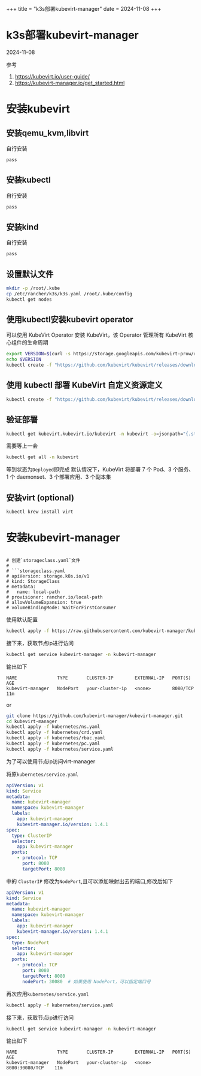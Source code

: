 +++
title = "k3s部署kubevirt-manager"
date = 2024-11-08
+++
# k3s部署kubevirt-manager

2024-11-08

参考
1. https://kubevirt.io/user-guide/
2. https://kubevirt-manager.io/get_started.html
# 安装kubevirt


## 安装qemu_kvm,libvirt
自行安装
```bash
pass
```
## 安装kubectl
自行安装
```bash
pass
```

## 安装kind
自行安装
```bash
pass
```
## 设置默认文件

```bash
mkdir -p /root/.kube
cp /etc/rancher/k3s/k3s.yaml /root/.kube/config
kubectl get nodes
```

## 使用kubectl安装kubevirt operator

可以使用 KubeVirt Operator 安装 KubeVirt，该 Operator 管理所有 KubeVirt 核心组件的生命周期

```bash
export VERSION=$(curl -s https://storage.googleapis.com/kubevirt-prow/release/kubevirt/kubevirt/stable.txt)
echo $VERSION
kubectl create -f "https://github.com/kubevirt/kubevirt/releases/download/${VERSION}/kubevirt-operator.yaml"
```
## 使用 kubectl 部署 KubeVirt 自定义资源定义

```bash
kubectl create -f "https://github.com/kubevirt/kubevirt/releases/download/${VERSION}/kubevirt-cr.yaml"
```

## 验证部署

```bash
kubectl get kubevirt.kubevirt.io/kubevirt -n kubevirt -o=jsonpath="{.status.phase}"
```
需要等上一会

```bash
kubectl get all -n kubevirt
```

等到状态为`Deployed`即完成
默认情况下，KubeVirt 将部署 7 个 Pod、3 个服务、1 个 daemonset、3 个部署应用、3 个副本集
## 安装virt (optional)

```bash
kubectl krew install virt
```

# 安装kubevirt-manager
```

# 创建`storageclass.yaml`文件
# 
# ```storageclass.yaml
# apiVersion: storage.k8s.io/v1
# kind: StorageClass
# metadata:
#   name: local-path
# provisioner: rancher.io/local-path
# allowVolumeExpansion: true
# volumeBindingMode: WaitForFirstConsumer
```

使用默认配置
```bash
kubectl apply -f https://raw.githubusercontent.com/kubevirt-manager/kubevirt-manager/main/kubernetes/bundled.yaml
```

接下来，获取节点ip进行访问
```bash
kubectl get service kubevirt-manager -n kubevirt-manager
```
输出如下
```
NAME               TYPE       CLUSTER-IP        EXTERNAL-IP   PORT(S)       AGE
kubevirt-manager   NodePort   your-cluster-ip   <none>        8080/TCP      11m
```
or

```bash
git clone https://github.com/kubevirt-manager/kubevirt-manager.git
cd kubevirt-manager
kubectl apply -f kubernetes/ns.yaml
kubectl apply -f kubernetes/crd.yaml
kubectl apply -f kubernetes/rbac.yaml
kubectl apply -f kubernetes/pc.yaml
kubectl apply -f kubernetes/service.yaml
```

为了可以使用节点ip访问virt-manager

将原`kubernetes/service.yaml`

```kubernetes/service.yaml
apiVersion: v1
kind: Service
metadata:
  name: kubevirt-manager
  namespace: kubevirt-manager
  labels:
    app: kubevirt-manager
    kubevirt-manager.io/version: 1.4.1
spec:
  type: ClusterIP
  selector:
    app: kubevirt-manager
  ports:
    - protocol: TCP
      port: 8080
      targetPort: 8080
```
中的 `ClusterIP` 修改为`NodePort`,且可以添加映射出去的端口,修改后如下

```kubernetes/service.yaml
apiVersion: v1
kind: Service
metadata:
  name: kubevirt-manager
  namespace: kubevirt-manager
  labels:
    app: kubevirt-manager
    kubevirt-manager.io/version: 1.4.1
spec:
  type: NodePort
  selector:
    app: kubevirt-manager
  ports:
    - protocol: TCP
      port: 8080
      targetPort: 8080
      nodePort: 30080  # 如果使用 NodePort，可以指定端口号
```
再次应用`kubernetes/service.yaml`

```bash
kubectl apply -f kubernetes/service.yaml
```
接下来，获取节点ip进行访问
```bash
kubectl get service kubevirt-manager -n kubevirt-manager
```
输出如下
```
NAME               TYPE       CLUSTER-IP        EXTERNAL-IP   PORT(S)           AGE
kubevirt-manager   NodePort   your-cluster-ip   <none>        8080:30080/TCP    11m
```
